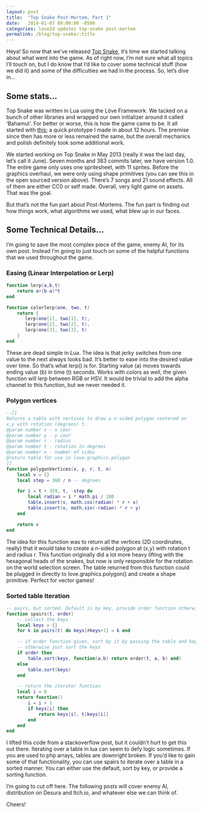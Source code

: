 ```yaml
---
layout: post
title:  "Top Snake Post-Mortem, Part 1"
date:   2014-01-07 09:00:00 -0500
categories: love2d updates top-snake post-mortem
permalink: /blog/top-snake/:title
---
```

Heya! So now that we’ve released [Top Snake](http://www.desura.com/games/top-snake), it’s time we started talking about what went into the game. As of right now, I’m not sure what all topics I’ll touch on, but I do know that I’d like to cover some technical stuff (how we did it) and some of the difficulties we had in the process. So, let’s dive in…

<!--break-->

## Some stats…
Top Snake was written in Lua using the Löve Framework. We tacked on a bunch of other libraries and wrapped our own initializer around it called ‘Bahamut’. For better or worse, this is how the game came to be. It all started with [this](https://github.com/rnewton/Snaaake); a quick prototype I made in about 12 hours. The premise since then has more or less remained the same, but the overall mechanics and polish definitely took some additional work.

We started working on Top Snake in May 2013 (really it was the last day, let’s call it June). Seven months and 383 commits later, we have version 1.0. The entire game only uses one spritesheet, with 11 sprites. Before the graphics overhaul, we were only using shape primitives (you can see this in the open sourced version above). There’s 7 songs and 21 sound effects. All of them are either CC0 or self made. Overall, very light game on assets. That was the goal.

But that’s not the fun part about Post-Mortems. The fun part is finding out how things work, what algorithms we used, what blew up in our faces.

## Some Technical Details…
I’m going to save the most complex piece of the game, enemy AI, for its own post. Instead I’m going to just touch on some of the helpful functions that we used throughout the game.

### Easing (Linear Interpolation or Lerp)

```lua
function lerp(a,b,t)
    return a+(b-a)*t
end

function colorlerp(one, two, t)
    return {
       lerp(one[1], two[1], t),
       lerp(one[2], two[2], t),
       lerp(one[3], two[3], t)
    }
end
```

These are dead simple in Lua. The idea is that jerky switches from one value to the next always looks bad. It’s better to ease into the desired value over time. So that’s what lerp() is for. Starting value (a) moves towards ending value (b) in time (t) seconds. Works with colors as well, the given function will lerp between RGB or HSV. It would be trivial to add the alpha channel to this function, but we never needed it.

### Polygon vertices

```lua
--[[
Returns a table with vertices to draw a n-sided polygon centered on
x,y with rotation (degrees) t.
@param number x - x coor
@param number y - y coor
@param number r - radius
@param number t - rotation in degrees
@param number n - number of sides
@return table for use in love.graphics.polygon
]]
function polygonVertices(x, y, r, t, n)
    local v = {}
    local step = 360 / n -- degrees

    for i = t + 359, t, -step do
        local radian = i * math.pi / 180
        table.insert(v, math.cos(radian) * r + x)
        table.insert(v, math.sin(-radian) * r + y)
    end

    return v
end
```

The idea for this function was to return all the vertices (2D coordinates, really) that it would take to create a n-sided polygon at (x,y) with rotation t and radius r. This function originally did a lot more heavy lifting with the hexagonal heads of the snakes, but now is only responsible for the rotation on the world selection screen. The table returned from this function could be plugged in directly to love.graphics.polygon() and create a shape primitive. Perfect for vector games!

### Sorted table Iteration

```lua
-- pairs, but sorted. Default is by key, provide order function otherwise
function spairs(t, order)
    -- collect the keys
    local keys = {}
    for k in pairs(t) do keys[#keys+1] = k end

    -- if order function given, sort by it by passing the table and keys a, b,
    -- otherwise just sort the keys 
    if order then
        table.sort(keys, function(a,b) return order(t, a, b) end)
    else
        table.sort(keys)
    end

    -- return the iterator function
    local i = 0
    return function()
        i = i + 1
        if keys[i] then
            return keys[i], t[keys[i]]
        end
    end
end
```

I lifted this code from a stackoverflow post, but it couldn’t hurt to get this out there. Iterating over a table in lua can seem to defy logic sometimes. If you are used to php arrays, tables are downright broken. If you’d like to gain some of that functionality, you can use spairs to iterate over a table in a sorted manner. You can either use the default, sort by key, or provide a sorting function.

I’m going to cut off here. The following posts will cover enemy AI, distribution on Desura and Itch.io, and whatever else we can think of.

Cheers!
